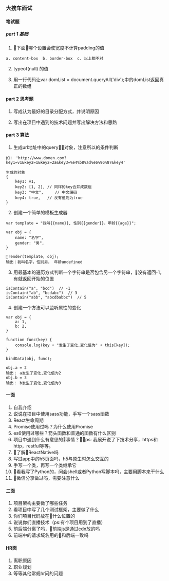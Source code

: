 ### 大搜车面试

#### 笔试题
##### part 1 基础
1. 下面哪个设置会使宽度不计算padding的值
```
a. content-box  b. border-box  c. 以上都不对
```
2. typeof(null) 的值

3. 用一行代码让var domList = document.queryAll('div');中的domList返回真正的数组

#### part 2 思考题
1. 写成认为最好的目录分配方式，并说明原因

2. 写出在项目中遇到的技术问题并写出解决方法和思路

#### part 3 算法
1. 生成url地址中的query对象，注意所以的条件判断

```
如： 'http://www.domen.com?key1=v1&key2=1&key2=2a&key3=%e4%b8%ad%e6%96%87&key4'

生成的对象
{
    key1: v1,
    key2: [1, 2], // 同样的key合并成数组
    key3: "中文",     // 中文编码
    key4: true,   // 没有值则为true
}
```

2. 创建一个简单的模板生成器
```
var template = "我叫{{name}}, 性别{{gender}}，年龄{{age}}";

var obj = {
    name: "名字",
    gender: "男",
}

render(template, obj); 
输出：我叫名字，性别男， 年龄undefined
```

3. 用最基本的遍历方式判断一个字符串是否包含另一个字符串，没有返回-1，有就返回开始的位置
```
isContain("a", "bcd")  // -1
isContain("ab", "bcdabc")  // 3
isContain("abb", "abcdbabbc")  // 5
```

4. 创建一个方法可以监听属性的变化
```
var obj = {
    a: 1,
    b: 2,
}

function func(key) {
    console.log(key + "发生了变化,变化值为" + this[key]);
}

bindData(obj, func);

obj.a = 2
输出： a发生了变化,变化值为2
obj.b = 3
输出： b发生了变化,变化值为3
```

#### 一面
1. 自我介绍
2. 说说在项目中使用sass功能，手写一个sass函数
3. React生命周期
4. Promise使用过吗？为什么使用Promise
5. es6使用过哪些？箭头函数和普通的函数有什么区别
6. 项目中遇到什么有意思的事情？ps: 我展开说了下技术分享，https和http，restful等等。
7. 了解ReactNative吗
8. 写过app中的h5页面吗，h5与原生时怎么交互的
9. 手写一个类，再写一个类继承它
10. 看我写了Python的，问会shell或者Python写脚本吗，主要用脚本来干什么
11. 微信分享做过吗，需要注意什么

#### 二面
1. 项目架构主要做了哪些任务
2. 看项目中写了几个测试框架，主要做了什么
3. 你们项目代码放在什么位置的
4. 说说你们直播技术（ps:有个项目用到了直播）
5. 前后端分离了吗，前端js是通过cdn放的吗
6. 前端中的请求域名用的和后端一致吗

#### HR面
1. 离职原因
2. 职业规划
3. 等等其他常规hr问的问题

